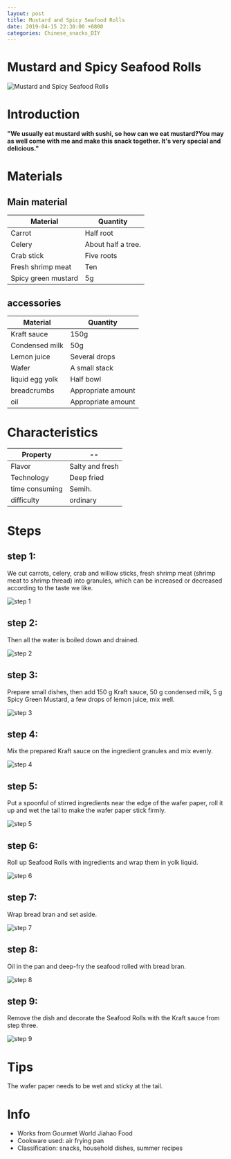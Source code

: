 ```yaml
---
layout: post
title: Mustard and Spicy Seafood Rolls
date: 2019-04-15 22:30:00 +0800
categories: Chinese_snacks_DIY
---
```


# Mustard and Spicy Seafood Rolls

![Mustard and Spicy Seafood Rolls]({{site.baseurl}}/img/410204/410204.jpg)

# Introduction

**"We usually eat mustard with sushi, so how can we eat mustard?You may as well come with me and make this snack together. It's very special and delicious."**

# Materials


## Main material

Material|Quantity
--|--
Carrot|Half root
Celery|About half a tree.
Crab stick|Five roots
Fresh shrimp meat|Ten
Spicy green mustard|5g

## accessories

Material|Quantity
--|--
Kraft sauce|150g
Condensed milk|50g
Lemon juice|Several drops
Wafer|A small stack
liquid egg yolk|Half bowl
breadcrumbs|Appropriate amount
oil|Appropriate amount

# Characteristics

Property|--
--|--
Flavor|Salty and fresh
Technology|Deep fried
time consuming|Semih.
difficulty|ordinary

# Steps

## step 1:

We cut carrots, celery, crab and willow sticks, fresh shrimp meat (shrimp meat to shrimp thread) into granules, which can be increased or decreased according to the taste we like.

![step 1]({{site.baseurl}}/img/410204/1.jpg)

## step 2:

Then all the water is boiled down and drained.

![step 2]({{site.baseurl}}/img/410204/2.jpg)

## step 3:

Prepare small dishes, then add 150 g Kraft sauce, 50 g condensed milk, 5 g Spicy Green Mustard, a few drops of lemon juice, mix well.

![step 3]({{site.baseurl}}/img/410204/3.jpg)

## step 4:

Mix the prepared Kraft sauce on the ingredient granules and mix evenly.

![step 4]({{site.baseurl}}/img/410204/4.jpg)

## step 5:

Put a spoonful of stirred ingredients near the edge of the wafer paper, roll it up and wet the tail to make the wafer paper stick firmly.

![step 5]({{site.baseurl}}/img/410204/5.jpg)

## step 6:

Roll up Seafood Rolls with ingredients and wrap them in yolk liquid.

![step 6]({{site.baseurl}}/img/410204/6.jpg)

## step 7:

Wrap bread bran and set aside.

![step 7]({{site.baseurl}}/img/410204/7.jpg)

## step 8:

Oil in the pan and deep-fry the seafood rolled with bread bran.

![step 8]({{site.baseurl}}/img/410204/8.jpg)

## step 9:

Remove the dish and decorate the Seafood Rolls with the Kraft sauce from step three.

![step 9]({{site.baseurl}}/img/410204/9.jpg)

# Tips

The wafer paper needs to be wet and sticky at the tail.

# Info

- Works from Gourmet World Jiahao Food
- Cookware used: air frying pan
- Classification: snacks, household dishes, summer recipes
